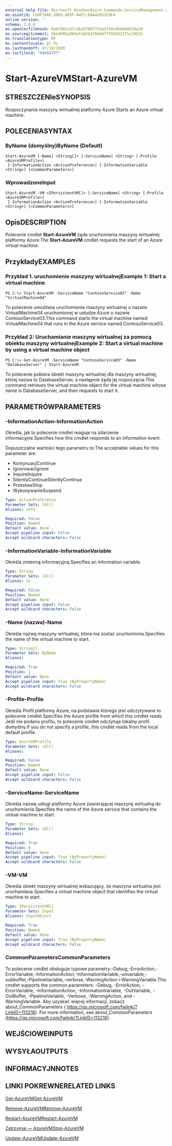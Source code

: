 ```yaml
---
external help file: Microsoft.WindowsAzure.Commands.ServiceManagement.dll-Help.xml
ms.assetid: C60F78AE-3803-4D9F-A4F3-EAA42052C0E4
online version: ''
schema: 2.0.0
ms.openlocfilehash: 6a0708ca37cdb2b700772da2fe9cb684b8b29a30
ms.sourcegitcommit: 56ed085a868afa8263f8eb0f755b5822f5c29532
ms.translationtype: MT
ms.contentlocale: pl-PL
ms.lasthandoff: 07/18/2020
ms.locfileid: "94054737"
---
```

# <span data-ttu-id="44d00-101">Start-AzureVM</span><span class="sxs-lookup"><span data-stu-id="44d00-101">Start-AzureVM</span></span>

## <span data-ttu-id="44d00-102">STRESZCZENIe</span><span class="sxs-lookup"><span data-stu-id="44d00-102">SYNOPSIS</span></span>
<span data-ttu-id="44d00-103">Rozpoczynanie maszyny wirtualnej platformy Azure.</span><span class="sxs-lookup"><span data-stu-id="44d00-103">Starts an Azure virtual machine.</span></span>

## <span data-ttu-id="44d00-104">POLECENIA</span><span class="sxs-lookup"><span data-stu-id="44d00-104">SYNTAX</span></span>

### <span data-ttu-id="44d00-105">ByName (domyślny)</span><span class="sxs-lookup"><span data-stu-id="44d00-105">ByName (Default)</span></span>
```
Start-AzureVM [-Name] <String[]> [-ServiceName] <String> [-Profile <AzureSMProfile>]
 [-InformationAction <ActionPreference>] [-InformationVariable <String>] [<CommonParameters>]
```

### <span data-ttu-id="44d00-106">Wprowadzone</span><span class="sxs-lookup"><span data-stu-id="44d00-106">Input</span></span>
```
Start-AzureVM -VM <IPersistentVM[]> [-ServiceName] <String> [-Profile <AzureSMProfile>]
 [-InformationAction <ActionPreference>] [-InformationVariable <String>] [<CommonParameters>]
```

## <span data-ttu-id="44d00-107">Opis</span><span class="sxs-lookup"><span data-stu-id="44d00-107">DESCRIPTION</span></span>
<span data-ttu-id="44d00-108">Polecenie cmdlet **Start-AzureVM** żąda uruchomienia maszyny wirtualnej platformy Azure.</span><span class="sxs-lookup"><span data-stu-id="44d00-108">The **Start-AzureVM** cmdlet requests the start of an Azure virtual machine.</span></span>

## <span data-ttu-id="44d00-109">Przykłady</span><span class="sxs-lookup"><span data-stu-id="44d00-109">EXAMPLES</span></span>

### <span data-ttu-id="44d00-110">Przykład 1. uruchomienie maszyny wirtualnej</span><span class="sxs-lookup"><span data-stu-id="44d00-110">Example 1: Start a virtual machine</span></span>
```
PS C:\> Start-AzureVM -ServiceName "ContosoService03" -Name "VirtualMachine04"
```

<span data-ttu-id="44d00-111">To polecenie umożliwia uruchomienie maszyny wirtualnej o nazwie VirtualMachine04 uruchomionej w usłudze Azure o nazwie ContosoService03.</span><span class="sxs-lookup"><span data-stu-id="44d00-111">This command starts the virtual machine named VirtualMachine04 that runs in the Azure service named ContosoService03.</span></span>

### <span data-ttu-id="44d00-112">Przykład 2: Uruchamianie maszyny wirtualnej za pomocą obiektu maszyny wirtualnej</span><span class="sxs-lookup"><span data-stu-id="44d00-112">Example 2: Start a virtual machine by using a virtual machine object</span></span>
```
PS C:\> Get-AzureVM -ServiceName "ContosoService03" -Name "DatabaseServer" | Start-AzureVM
```

<span data-ttu-id="44d00-113">To polecenie pobiera obiekt maszyny wirtualnej dla maszyny wirtualnej, której nazwa to DatabaseServer, a następnie żąda jej rozpoczęcia.</span><span class="sxs-lookup"><span data-stu-id="44d00-113">This command retrieves the virtual machine object for the virtual machine whose name is DatabaseServer, and then requests to start it.</span></span>

## <span data-ttu-id="44d00-114">PARAMETRÓW</span><span class="sxs-lookup"><span data-stu-id="44d00-114">PARAMETERS</span></span>

### <span data-ttu-id="44d00-115">-InformationAction</span><span class="sxs-lookup"><span data-stu-id="44d00-115">-InformationAction</span></span>
<span data-ttu-id="44d00-116">Określa, jak to polecenie cmdlet reaguje na zdarzenie informacyjne.</span><span class="sxs-lookup"><span data-stu-id="44d00-116">Specifies how this cmdlet responds to an information event.</span></span>

<span data-ttu-id="44d00-117">Dopuszczalne wartości tego parametru to:</span><span class="sxs-lookup"><span data-stu-id="44d00-117">The acceptable values for this parameter are:</span></span>

- <span data-ttu-id="44d00-118">Kontynuacj</span><span class="sxs-lookup"><span data-stu-id="44d00-118">Continue</span></span>
- <span data-ttu-id="44d00-119">Ignorować</span><span class="sxs-lookup"><span data-stu-id="44d00-119">Ignore</span></span>
- <span data-ttu-id="44d00-120">Inquire</span><span class="sxs-lookup"><span data-stu-id="44d00-120">Inquire</span></span>
- <span data-ttu-id="44d00-121">SilentlyContinue</span><span class="sxs-lookup"><span data-stu-id="44d00-121">SilentlyContinue</span></span>
- <span data-ttu-id="44d00-122">Przestaw</span><span class="sxs-lookup"><span data-stu-id="44d00-122">Stop</span></span>
- <span data-ttu-id="44d00-123">Wykonywanie</span><span class="sxs-lookup"><span data-stu-id="44d00-123">Suspend</span></span>

```yaml
Type: ActionPreference
Parameter Sets: (All)
Aliases: infa

Required: False
Position: Named
Default value: None
Accept pipeline input: False
Accept wildcard characters: False
```

### <span data-ttu-id="44d00-124">-InformationVariable</span><span class="sxs-lookup"><span data-stu-id="44d00-124">-InformationVariable</span></span>
<span data-ttu-id="44d00-125">Określa zmienną informacyjną.</span><span class="sxs-lookup"><span data-stu-id="44d00-125">Specifies an information variable.</span></span>

```yaml
Type: String
Parameter Sets: (All)
Aliases: iv

Required: False
Position: Named
Default value: None
Accept pipeline input: False
Accept wildcard characters: False
```

### <span data-ttu-id="44d00-126">-Name (nazwa)</span><span class="sxs-lookup"><span data-stu-id="44d00-126">-Name</span></span>
<span data-ttu-id="44d00-127">Określa nazwę maszyny wirtualnej, która ma zostać uruchomiona.</span><span class="sxs-lookup"><span data-stu-id="44d00-127">Specifies the name of the virtual machine to start.</span></span>

```yaml
Type: String[]
Parameter Sets: ByName
Aliases: 

Required: True
Position: 1
Default value: None
Accept pipeline input: True (ByPropertyName)
Accept wildcard characters: False
```

### <span data-ttu-id="44d00-128">-Profile</span><span class="sxs-lookup"><span data-stu-id="44d00-128">-Profile</span></span>
<span data-ttu-id="44d00-129">Określa Profil platformy Azure, na podstawie którego jest odczytywane to polecenie cmdlet.</span><span class="sxs-lookup"><span data-stu-id="44d00-129">Specifies the Azure profile from which this cmdlet reads.</span></span>
<span data-ttu-id="44d00-130">Jeśli nie podano profilu, to polecenie cmdlet odczytuje lokalny profil domyślny.</span><span class="sxs-lookup"><span data-stu-id="44d00-130">If you do not specify a profile, this cmdlet reads from the local default profile.</span></span>

```yaml
Type: AzureSMProfile
Parameter Sets: (All)
Aliases: 

Required: False
Position: Named
Default value: None
Accept pipeline input: False
Accept wildcard characters: False
```

### <span data-ttu-id="44d00-131">-ServiceName</span><span class="sxs-lookup"><span data-stu-id="44d00-131">-ServiceName</span></span>
<span data-ttu-id="44d00-132">Określa nazwę usługi platformy Azure zawierającej maszynę wirtualną do uruchomienia.</span><span class="sxs-lookup"><span data-stu-id="44d00-132">Specifies the name of the Azure service that contains the virtual machine to start.</span></span>

```yaml
Type: String
Parameter Sets: (All)
Aliases: 

Required: True
Position: 0
Default value: None
Accept pipeline input: True (ByPropertyName)
Accept wildcard characters: False
```

### <span data-ttu-id="44d00-133">-VM</span><span class="sxs-lookup"><span data-stu-id="44d00-133">-VM</span></span>
<span data-ttu-id="44d00-134">Określa obiekt maszyny wirtualnej wskazujący, że maszyna wirtualna jest uruchamiana.</span><span class="sxs-lookup"><span data-stu-id="44d00-134">Specifies a virtual machine object that identifies the virtual machine to start.</span></span>

```yaml
Type: IPersistentVM[]
Parameter Sets: Input
Aliases: InputObject

Required: True
Position: Named
Default value: None
Accept pipeline input: True (ByPropertyName)
Accept wildcard characters: False
```

### <span data-ttu-id="44d00-135">CommonParameters</span><span class="sxs-lookup"><span data-stu-id="44d00-135">CommonParameters</span></span>
<span data-ttu-id="44d00-136">To polecenie cmdlet obsługuje typowe parametry:-Debug,-ErrorAction,-ErrorVariable,-InformationAction,-InformationVariable,-unvariable,-subbuffer,-PipelineVariable,-verbose,-WarningAction i-WarningVariable.</span><span class="sxs-lookup"><span data-stu-id="44d00-136">This cmdlet supports the common parameters: -Debug, -ErrorAction, -ErrorVariable, -InformationAction, -InformationVariable, -OutVariable, -OutBuffer, -PipelineVariable, -Verbose, -WarningAction, and -WarningVariable.</span></span> <span data-ttu-id="44d00-137">Aby uzyskać więcej informacji, zobacz about_CommonParameters ( https://go.microsoft.com/fwlink/?LinkID=113216) .</span><span class="sxs-lookup"><span data-stu-id="44d00-137">For more information, see about_CommonParameters (https://go.microsoft.com/fwlink/?LinkID=113216).</span></span>

## <span data-ttu-id="44d00-138">WEJŚCIOWE</span><span class="sxs-lookup"><span data-stu-id="44d00-138">INPUTS</span></span>

## <span data-ttu-id="44d00-139">WYSYŁA</span><span class="sxs-lookup"><span data-stu-id="44d00-139">OUTPUTS</span></span>

## <span data-ttu-id="44d00-140">INFORMACYJN</span><span class="sxs-lookup"><span data-stu-id="44d00-140">NOTES</span></span>

## <span data-ttu-id="44d00-141">LINKI POKREWNE</span><span class="sxs-lookup"><span data-stu-id="44d00-141">RELATED LINKS</span></span>

[<span data-ttu-id="44d00-142">Get-AzureVM</span><span class="sxs-lookup"><span data-stu-id="44d00-142">Get-AzureVM</span></span>](./Get-AzureVM.md)

[<span data-ttu-id="44d00-143">Remove-AzureVM</span><span class="sxs-lookup"><span data-stu-id="44d00-143">Remove-AzureVM</span></span>](./Remove-AzureVM.md)

[<span data-ttu-id="44d00-144">Restart-AzureVM</span><span class="sxs-lookup"><span data-stu-id="44d00-144">Restart-AzureVM</span></span>](./Restart-AzureVM.md)

[<span data-ttu-id="44d00-145">Zatrzymaj — AzureVM</span><span class="sxs-lookup"><span data-stu-id="44d00-145">Stop-AzureVM</span></span>](./Stop-AzureVM.md)

[<span data-ttu-id="44d00-146">Update-AzureVM</span><span class="sxs-lookup"><span data-stu-id="44d00-146">Update-AzureVM</span></span>](./Update-AzureVM.md)


